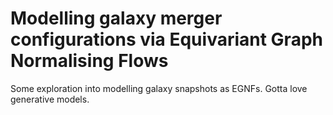 # Modelling galaxy merger configurations via Equivariant Graph Normalising Flows

Some exploration into modelling galaxy snapshots as EGNFs. Gotta love generative models.
